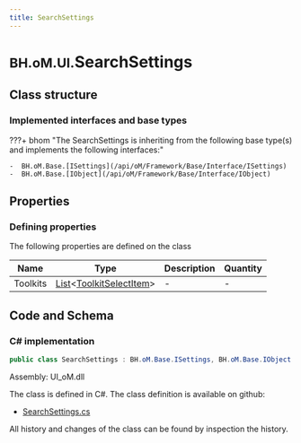 ```yaml
---
title: SearchSettings
---
```


# <small>BH.oM.UI.</small>**SearchSettings**



## Class structure

### Implemented interfaces and base types

???+ bhom "The SearchSettings is inheriting from the following base type(s) and implements the following interfaces:"

    -  BH.oM.Base.[ISettings](/api/oM/Framework/Base/Interface/ISettings)
    -  BH.oM.Base.[IObject](/api/oM/Framework/Base/Interface/IObject)


## Properties



### Defining properties

The following properties are defined on the class

| Name             | Type             | Description      | Quantity         |
|------------------|------------------|------------------|------------------|
| Toolkits | [List](https://learn.microsoft.com/en-us/dotnet/api/System.Collections.Generic.List-1?view=netstandard-2.0)&lt;[ToolkitSelectItem](/api/oM/UI/UI/Settings/ToolkitSelectItem)&gt; | - | - |


## Code and Schema

### C# implementation

``` C# title="C#"
public class SearchSettings : BH.oM.Base.ISettings, BH.oM.Base.IObject
```

Assembly: UI_oM.dll

The class is defined in C#. The class definition is available on github:

- [SearchSettings.cs](https://github.com/BHoM/BHoM_UI/blob/develop/UI_oM/Settings\SearchSettings.cs)

All history and changes of the class can be found by inspection the history.
